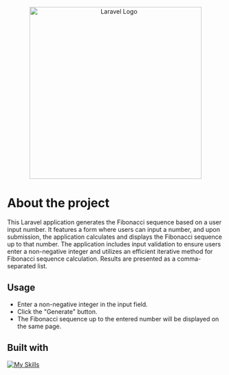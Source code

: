 <p align="center"><a href="https://laravel.com" target="_blank"><img src="https://raw.githubusercontent.com/laravel/art/master/logo-lockup/5%20SVG/2%20CMYK/1%20Full%20Color/laravel-logolockup-cmyk-red.svg" width="400" alt="Laravel Logo"></a></p>

# About the project

This Laravel application generates the Fibonacci sequence based on a user input number. It features a form where users can input a number, and upon submission, the application calculates and displays the Fibonacci sequence up to that number. The application includes input validation to ensure users enter a non-negative integer and utilizes an efficient iterative method for Fibonacci sequence calculation. Results are presented as a comma-separated list.


## Usage
- Enter a non-negative integer in the input field.
- Click the "Generate" button.
- The Fibonacci sequence up to the entered number will be displayed on the same page.

## Built with
[![My Skills](https://skillicons.dev/icons?i=laravel,php)](https://skillicons.dev)

